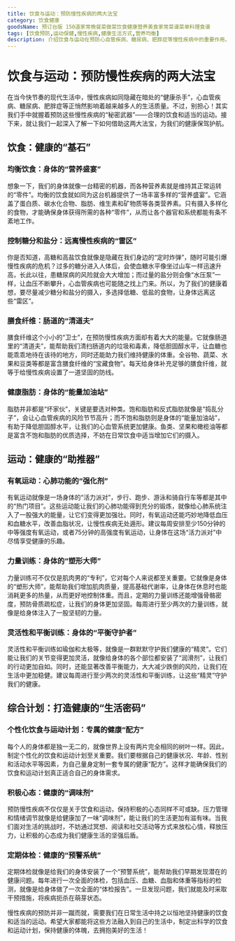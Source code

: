 ```yaml
---
title: 饮食与运动：预防慢性疾病的两大法宝
category: 饮食健康
goodsName: 预订台版 150道家常晚餐菜做菜饮食健康营养美食家常菜谱菜单料理食谱
tags: [饮食预防,运动保健,慢性疾病,健康生活方式,营养均衡]
description: 介绍饮食与运动在预防心血管疾病、糖尿病、肥胖症等慢性疾病中的重要作用，包括合理饮食的要点、不同类型运动的功效，以及综合的健康计划制定等内容，为人们提供预防慢性疾病的实用方法。
---
```


# 饮食与运动：预防慢性疾病的两大法宝

在当今快节奏的现代生活中，慢性疾病如同隐藏在暗处的“健康杀手”，心血管疾病、糖尿病、肥胖症等正悄然影响着越来越多人的生活质量。不过，别担心！其实我们手中就握着预防这些慢性疾病的“秘密武器”——合理的饮食和适当的运动。接下来，就让我们一起深入了解一下如何借助这两大法宝，为我们的健康保驾护航。

## 饮食：健康的“基石”

### 均衡饮食：身体的“营养盛宴”

想象一下，我们的身体就像一台精密的机器，而各种营养素就是维持其正常运转的“零件”。均衡的饮食就如同为这台机器提供了一场丰富多样的“营养盛宴”。它涵盖了蛋白质、碳水化合物、脂肪、维生素和矿物质等各类营养素。只有摄入多样化的食物，才能确保身体获得所需的各种“零件”，从而让各个器官和系统都能有条不紊地工作。

### 控制糖分和盐分：远离慢性疾病的“雷区”

你是否知道，高糖和高盐饮食就像是隐藏在我们身边的“定时炸弹”，随时可能引爆慢性疾病的危机？过多的糖分进入人体后，会使血糖水平像坐过山车一样迅速升高，长此以往，患糖尿病的风险就会大大增加；而过量的盐分则会像“水压泵”一样，让血压不断攀升，心血管疾病也可能随之找上门来。所以，为了我们的健康着想，要尽量减少糖分和盐分的摄入，多选择低糖、低盐的食物，让身体远离这些“雷区”。

### 膳食纤维：肠道的“清道夫”

膳食纤维这个小小的“卫士”，在预防慢性疾病方面却有着大大的能量。它就像肠道里的“清道夫”，能帮助我们清扫肠道内的垃圾和毒素，降低胆固醇水平，让血糖也能乖乖地待在该待的地方，同时还能助力我们维持健康的体重。全谷物、蔬菜、水果和豆类等都是富含膳食纤维的“宝藏食物”。每天给身体补充足够的膳食纤维，就等于给慢性疾病设置了一道坚固的防线。

### 健康脂肪：身体的“能量加油站”

脂肪并非都是“坏家伙”，关键是要选对种类。饱和脂肪和反式脂肪就像是“捣乱分子”，会让心血管疾病的风险节节高升；而不饱和脂肪则是身体的“能量加油站”，有助于降低胆固醇水平，让我们的心血管系统更加健康。鱼类、坚果和橄榄油等都是富含不饱和脂肪的优质选择，不妨在日常饮食中适当增加它们的摄入。

## 运动：健康的“助推器”

### 有氧运动：心肺功能的“强化剂”

有氧运动就像是一场身体的“活力派对”，步行、跑步、游泳和骑自行车等都是其中的“热门项目”。这些运动能让我们的心肺功能得到充分的锻炼，就像给心肺系统注入了一股强大的能量，让它们变得更加强壮。同时，有氧运动还能巧妙地降低血压和血糖水平，改善血脂状况，让慢性疾病无处遁形。建议每周安排至少150分钟的中等强度有氧运动，或者75分钟的高强度有氧运动，让身体在这场“活力派对”中尽情享受健康的乐趣。

### 力量训练：身体的“塑形大师”

力量训练可不仅仅是肌肉男的“专利”，它对每个人来说都至关重要。它就像是身体的“塑形大师”，能帮助我们增加肌肉质量，提高基础代谢率，让身体在休息时也能消耗更多的热量，从而更好地控制体重。而且，定期的力量训练还能增强骨骼密度，预防骨质疏松症，让我们的身体更加坚固。每周进行至少两次的力量训练，就像是给身体注入了一股坚韧的力量。

### 灵活性和平衡训练：身体的“平衡守护者”

灵活性和平衡训练如瑜伽和太极等，就像是一群默默守护我们健康的“精灵”。它们能让我们的关节变得更加灵活，就像给身体的各个部位都安装了“润滑剂”，让我们的行动更加自如。同时，还能显著改善平衡能力，大大减少跌倒的风险，让我们在生活中更加稳健。建议每周进行至少两次的灵活性和平衡训练，让这些“精灵”守护我们的健康。

## 综合计划：打造健康的“生活密码”

### 个性化饮食与运动计划：专属的健康“配方”

每个人的身体都是独一无二的，就像世界上没有两片完全相同的树叶一样。因此，制定个性化的饮食和运动计划至关重要。我们要根据自己的健康状况、年龄、性别和活动水平等因素，为自己量身定制一套专属的健康“配方”。这样才能确保我们的饮食和运动计划真正适合自己的身体需求。

### 积极心态：健康的“调味剂”

预防慢性疾病不仅仅是关于饮食和运动，保持积极的心态同样不可或缺。压力管理和情绪调节就像是给健康加了一味“调味剂”，能让我们的生活更加有滋有味。当我们面对生活的挑战时，不妨通过冥想、阅读和社交活动等方式来放松心情，释放压力，让积极的心态成为我们健康生活的坚强后盾。

### 定期体检：健康的“预警系统”

定期体检就像是给我们的身体安装了一个“预警系统”，能帮助我们早期发现潜在的健康问题。每年进行一次全面的体检，包括血压、血糖、血脂和体重等指标的检测，就像是给身体做了一次全面的“体检报告”。一旦发现问题，我们就能及时采取干预措施，将疾病扼杀在萌芽状态。

慢性疾病的预防并非一蹴而就，需要我们在日常生活中持之以恒地坚持健康的饮食和适当的运动。希望大家都能将这些方法融入到自己的生活中，制定出科学的饮食和运动计划，保持健康的体魄，去拥抱美好的生活！